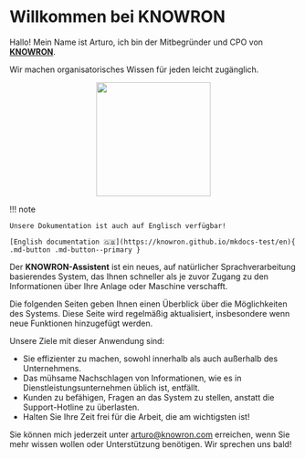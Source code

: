 # Willkommen bei KNOWRON

Hallo! Mein Name ist Arturo, ich bin der Mitbegründer und CPO von [**KNOWRON**](https://www.knowron.com/). 

Wir machen organisatorisches Wissen für jeden leicht zugänglich.
<p align="center"><img src="https://uploads-ssl.webflow.com/5fb7dee20da971151ba8dd09/5fc63de6ce2996845e34e182_arturo.png" width="200"></p>

!!! note

    Unsere Dokumentation ist auch auf Englisch verfügbar!

    [English documentation 🇬🇧](https://knowron.github.io/mkdocs-test/en){ .md-button .md-button--primary }


Der **KNOWRON-Assistent** ist ein neues, auf natürlicher Sprachverarbeitung basierendes System, das Ihnen schneller als je zuvor Zugang zu den Informationen über Ihre Anlage oder Maschine verschafft.

Die folgenden Seiten geben Ihnen einen Überblick über die Möglichkeiten des Systems. Diese Seite wird regelmäßig aktualisiert, insbesondere wenn neue Funktionen hinzugefügt werden.

Unsere Ziele mit dieser Anwendung sind:

- Sie effizienter zu machen, sowohl innerhalb als auch außerhalb des Unternehmens.
- Das mühsame Nachschlagen von Informationen, wie es in Dienstleistungsunternehmen üblich ist, entfällt.
- Kunden zu befähigen, Fragen an das System zu stellen, anstatt die Support-Hotline zu überlasten.
- Halten Sie Ihre Zeit frei für die Arbeit, die am wichtigsten ist!

Sie können mich jederzeit unter <arturo@knowron.com> erreichen, wenn Sie mehr wissen wollen oder Unterstützung benötigen. Wir sprechen uns bald!
